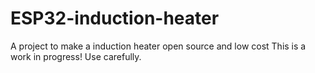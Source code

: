 # ESP32-induction-heater
A project to make a induction heater open source and low cost
This is a work in progress! Use carefully.

